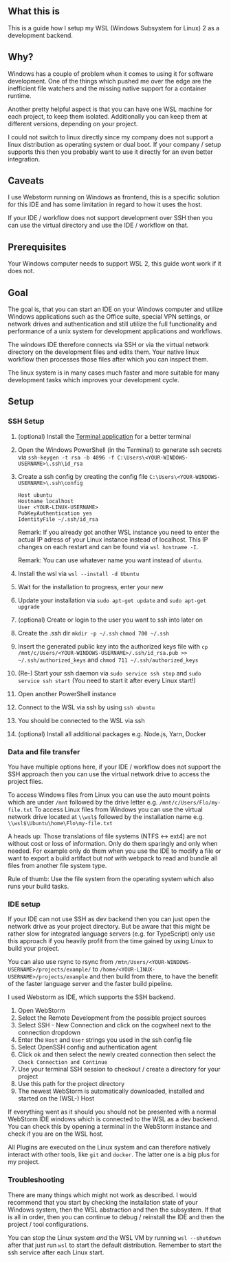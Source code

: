 ## What this is

This is a guide how I setup my WSL (Windows Subsystem for Linux) 2 as a development backend.

## Why?

Windows has a couple of problem when it comes to using it for software development.
One of the things which pushed me over the edge are the inefficient file watchers and the missing native support for a container runtime.

Another pretty helpful aspect is that you can have one WSL machine for each project, to keep them isolated.
Additionally you can keep them at different versions, depending on your project.

I could not switch to linux directly since my company does not support a linux distribution as operating system or dual boot.
If your company / setup supports this then you probably want to use it directly for an even better integration.

## Caveats

I use Webstorm running on Windows as frontend, this is a specific solution for this IDE and has some limitation in regard to how it uses the host.

If your IDE / workflow does not support development over SSH then you can use the virtual directory and use the IDE / workflow on that.

## Prerequisites

Your Windows computer needs to support WSL 2, this guide wont work if it does not.

## Goal

The goal is, that you can start an IDE on your Windows computer and utilize Windows applications such as the Office suite, special VPN settings, or network drives and authentication and still utilize the full functionality and performance of a unix system for development applications and workflows.

The windows IDE therefore connects via SSH or via the virtual network directory on the development files and edits them.
Your native linux workflow then processes those files after which you can inspect them.

The linux system is in many cases much faster and more suitable for many development tasks which improves your development cycle.

## Setup

### SSH Setup

1. (optional) Install the [Terminal application](https://apps.microsoft.com/store/detail/windows-terminal/9N0DX20HK701) for a better terminal
2. Open the Windows PowerShell (in the Terminal) to generate ssh secrets via `ssh-keygen -t rsa -b 4096 -f C:\Users\<YOUR-WINDOWS-USERNAME>\.ssh\id_rsa`
4. Create a ssh config by creating the config file `C:\Users\<YOUR-WINDOWS-USERNAME>\.ssh\config`
    ```text
    Host ubuntu
    Hostname localhost
    User <YOUR-LINUX-USERNAME>
    PubKeyAuthentication yes
    IdentityFile ~/.ssh/id_rsa
    ```
    Remark: If you already got another WSL instance you need to enter the actual IP adress of your Linux instance instead of localhost. 
    This IP changes on each restart and can be found via `wsl hostname -I`.
    
    Remark: You can use whatever name you want instead of `ubuntu`.
3. Install the wsl via `wsl --install -d Ubuntu`
4. Wait for the installation to progress, enter your new <YOUR-LINUX-USERNAME>
5. Update your installation via `sudo apt-get update` and `sudo apt-get upgrade`
6. (optional) Create or login to the user you want to ssh into later on
7. Create the .ssh dir `mkdir -p ~/.ssh` `chmod 700 ~/.ssh`
8. Insert the generated public key into the authorized keys file with `cp /mnt/c/Users/<YOUR-WINDOWS-USERNAME>/.ssh/id_rsa.pub >> ~/.ssh/authorized_keys` and `chmod 711 ~/.ssh/authorized_keys`
9. (Re-) Start your ssh daemon via `sudo service ssh stop` and `sudo service ssh start` (You need to start it after every Linux start!)
10. Open another PowerShell instance
11. Connect to the WSL via ssh by using `ssh ubuntu`
12. You should be connected to the WSL via ssh
13. (optional) Install all additional packages e.g. Node.js, Yarn, Docker

### Data and file transfer

You have multiple options here, if your IDE / workflow does not support the SSH approach then you can use the virtual network drive to access the project files.

To access Windows files from Linux you can use the auto mount points which are under `/mnt` followed by the drive letter e.g. `/mnt/c/Users/Flo/my-file.txt`
To access Linux files from Windows you can use the virtual network drive located at `\\wsl$` followed by the installation name e.g. `\\wsl$\Ubuntu\home\Flo\my-file.txt`

A heads up: Those translations of file systems (NTFS <-> ext4) are not without cost or loss of information.
Only do them sparingly and only when needed.
For example only do them when you use the IDE to modify a file or want to export a build artifact but *not* with webpack to read and bundle all files from another file system type.

Rule of thumb: Use the file system from the operating system which also runs your build tasks.

### IDE setup

If your IDE can not use SSH as dev backend then you can just open the network drive as your project directory.
But be aware that this might be rather slow for integrated language servers (e.g. for TypeScript) only use this approach if you heavily profit from the time gained by using Linux to build your project.

You can also use rsync to rsync from `/mtn/Users/<YOUR-WINDOWS-USERNAME>/projects/example/` to `/home/<YOUR-LINUX-USERNAME>/projects/example` and then build from there, to have the benefit of the faster language server and the faster build pipeline.

I used Webstorm as IDE, which supports the SSH backend.

1. Open WebStorm
2. Select the Remote Development from the possible project sources
3. Select SSH - New Connection and click on the cogwheel next to the connection dropdown
4. Enter the `Host` and `User` strings you used in the ssh config file
5. Select OpenSSH config and authentication agent
6. Click ok and then select the newly created connection then select the `Check Connection and Continue`
7. Use your terminal SSH session to checkout / create a directory for your project
8. Use this path for the project directory
9. The newest WebStorm is automatically downloaded, installed and started on the (WSL-) Host

If everything went as it should you should not be presented with a normal WebStorm IDE windows which is connected to the WSL as a dev backend.
You can check this by opening a terminal in the WebStorm instance and check if you are on the WSL host.

All Plugins are executed on the Linux system and can therefore natively interact with other tools, like `git` and `docker`.
The latter one is a big plus for my project.

### Troubleshooting

There are many things which might not work as described.
I would recommend that you start by checking the installation state of your Windows system, then the WSL abstraction and then the subsystem.
If that is all in order, then you can continue to debug / reinstall the IDE and then the project / tool configurations.

You can stop the Linux system *and* the WSL VM by running `wsl --shutdown` after that just run `wsl` to start the default distribution.
Remember to start the ssh service after each Linux start.
